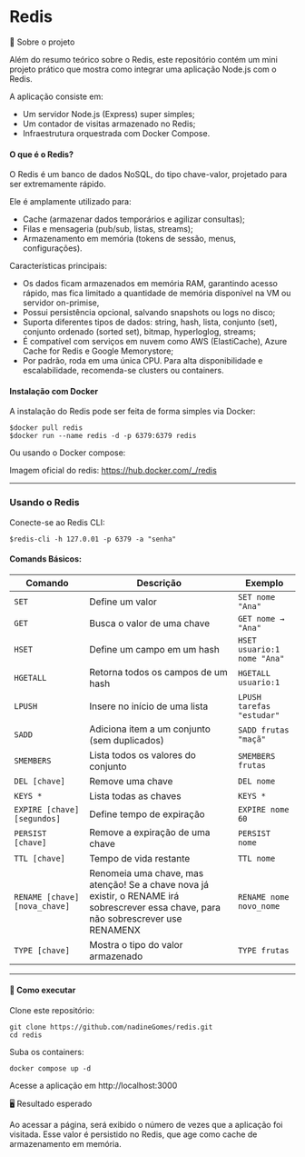# Redis
📌 Sobre o projeto

Além do resumo teórico sobre o Redis, este repositório contém um mini projeto prático que mostra como integrar uma aplicação Node.js com o Redis.

A aplicação consiste em:
- Um servidor Node.js (Express) super simples;
- Um contador de visitas armazenado no Redis;
- Infraestrutura orquestrada com Docker Compose.

#### O que é o Redis?
O Redis é um banco de dados NoSQL, do tipo chave-valor, projetado para ser extremamente rápido.

Ele é amplamente utilizado para:

- Cache (armazenar dados temporários e agilizar consultas);
- Filas e mensageria (pub/sub, listas, streams);
- Armazenamento em memória (tokens de sessão, menus, configurações).

Características principais:

- Os dados ficam armazenados em memória RAM, garantindo acesso rápido, mas fica limitado a quantidade de memória disponível na VM ou servidor on-primise,
- Possui persistência opcional, salvando snapshots ou logs no disco;
- Suporta diferentes tipos de dados: string, hash, lista, conjunto (set), conjunto ordenado (sorted set), bitmap, hyperloglog, streams;
- É compatível com serviços em nuvem como AWS (ElastiCache), Azure Cache for Redis e Google Memorystore;
- Por padrão, roda em uma única CPU. Para alta disponibilidade e escalabilidade, recomenda-se clusters ou containers.


#### Instalação com Docker
A instalação do Redis pode ser feita de forma simples via Docker:


```
$docker pull redis
$docker run --name redis -d -p 6379:6379 redis
```
Ou usando o Docker compose:

Imagem oficial do redis: https://hub.docker.com/_/redis

---

### Usando o Redis

Conecte-se ao Redis CLI:
```
$redis-cli -h 127.0.01 -p 6379 -a "senha"
```
#### Comands Básicos:
| Comando | Descrição | Exemplo |
|---------|-----------|---------|
| `SET` | Define um valor | `SET nome "Ana"` |
| `GET` | Busca o valor de uma chave | `GET nome → "Ana"` |
| `HSET` | Define um campo em um hash | `HSET usuario:1 nome "Ana"` |
| `HGETALL` | Retorna todos os campos de um hash | `HGETALL usuario:1` |
| `LPUSH` | Insere no início de uma lista | `LPUSH tarefas "estudar"` |
| `SADD` | Adiciona item a um conjunto (sem duplicados) | `SADD frutas "maçã"` |
| `SMEMBERS` | Lista todos os valores do conjunto | `SMEMBERS frutas` |
| `DEL [chave]` | Remove uma chave | `DEL nome` |
| `KEYS *` | Lista todas as chaves | `KEYS *` |
| `EXPIRE [chave] [segundos]` | Define tempo de expiração | `EXPIRE nome 60` |
| `PERSIST [chave]` | Remove a expiração de uma chave | `PERSIST nome` |
| `TTL [chave]` | Tempo de vida restante | `TTL nome` |
| `RENAME [chave] [nova_chave]` | Renomeia uma chave, mas atenção! Se a chave nova já existir, o RENAME irá sobrescrever essa chave, para não sobrescrever use RENAMENX | `RENAME nome novo_nome` |
| `TYPE [chave]` | Mostra o tipo do valor armazenado | `TYPE frutas` |

---

#### 🔧 Como executar

Clone este repositório:
```
git clone https://github.com/nadineGomes/redis.git
cd redis
```

Suba os containers:
```
docker compose up -d
```

Acesse a aplicação em http://localhost:3000

🖥️ Resultado esperado

Ao acessar a página, será exibido o número de vezes que a aplicação foi visitada.
Esse valor é persistido no Redis, que age como cache de armazenamento em memória.
